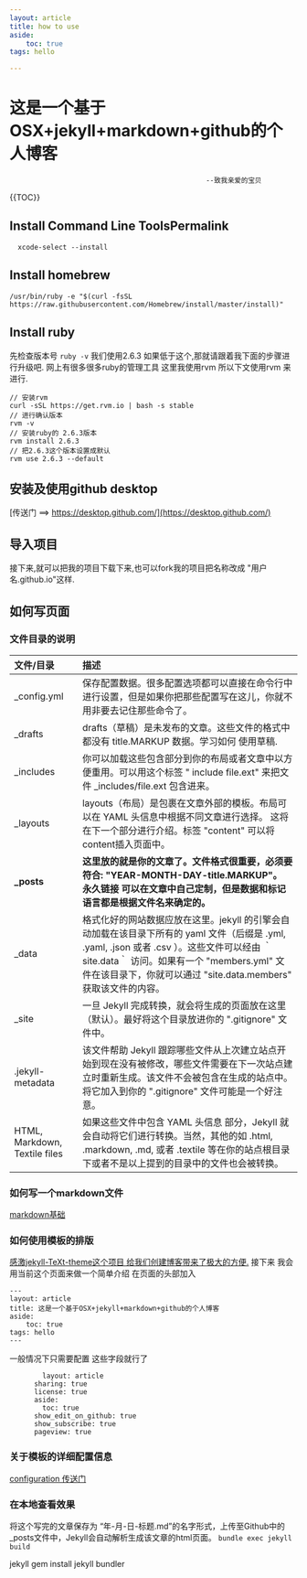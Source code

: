 ```yaml
---
layout: article
title: how to use
aside:
	toc: true
tags: hello

---
```


# 这是一个基于OSX+jekyll+markdown+github的个人博客
													--致我亲爱的宝贝

{{TOC}}

## Install Command Line ToolsPermalink
`	xcode-select --install `
## Install homebrew
```
/usr/bin/ruby -e "$(curl -fsSL https://raw.githubusercontent.com/Homebrew/install/master/install)" 
```
## Install ruby
先检查版本号
` ruby -v `
我们使用2.6.3 如果低于这个,那就请跟着我下面的步骤进行升级吧.
网上有很多很多ruby的管理工具 这里我使用rvm 所以下文使用rvm 来进行. 
``` 
// 安装rvm
curl -sSL https://get.rvm.io | bash -s stable 
// 进行确认版本
rvm -v 
// 安装ruby的 2.6.3版本
rvm install 2.6.3
// 把2.6.3这个版本设置成默认
rvm use 2.6.3 --default 
```
## 安装及使用github desktop
[传送门 ==> https://desktop.github.com/](https://desktop.github.com/)
## 导入项目
接下来,就可以把我的项目下载下来,也可以fork我的项目把名称改成 "用户名.github.io"这样.

## 如何写页面
### 文件目录的说明

| 文件/目录 | 描述 |
|:--|:--|
| _config.yml | 保存配置数据。很多配置选项都可以直接在命令行中进行设置，但是如果你把那些配置写在这儿，你就不用非要去记住那些命令了。 |
| _drafts | drafts（草稿）是未发布的文章。这些文件的格式中都没有 title.MARKUP 数据。学习如何 使用草稿. |
| _includes | 你可以加载这些包含部分到你的布局或者文章中以方便重用。可以用这个标签  " include file.ext" 来把文件 _includes/file.ext 包含进来。 |
| _layouts | layouts（布局）是包裹在文章外部的模板。布局可以在 YAML 头信息中根据不同文章进行选择。 这将在下一个部分进行介绍。标签  "content" 可以将content插入页面中。 |
| **_posts** | **这里放的就是你的文章了。文件格式很重要，必须要符合: "YEAR-MONTH-DAY-title.MARKUP"。 永久链接 可以在文章中自己定制，但是数据和标记语言都是根据文件名来确定的。** |
| _data | 格式化好的网站数据应放在这里。jekyll 的引擎会自动加载在该目录下所有的 yaml 文件（后缀是 .yml, .yaml, .json 或者 .csv ）。这些文件可以经由 ｀site.data｀ 访问。如果有一个 "members.yml" 文件在该目录下，你就可以通过 "site.data.members" 获取该文件的内容。 |
| _site | 一旦 Jekyll 完成转换，就会将生成的页面放在这里（默认）。最好将这个目录放进你的 ".gitignore" 文件中。 |
| .jekyll-metadata | 该文件帮助 Jekyll 跟踪哪些文件从上次建立站点开始到现在没有被修改，哪些文件需要在下一次站点建立时重新生成。该文件不会被包含在生成的站点中。将它加入到你的 ".gitignore" 文件可能是一个好注意。 |
| HTML, Markdown, Textile files | 如果这些文件中包含 YAML 头信息 部分，Jekyll 就会自动将它们进行转换。当然，其他的如 .html, .markdown, .md, 或者 .textile 等在你的站点根目录下或者不是以上提到的目录中的文件也会被转换。 |

### 如何写一个markdown文件
[markdown基础](https://www.jianshu.com/p/399e5a3c7cc5)

### 如何使用模板的排版
[感激jekyll-TeXt-theme这个项目 给我们创建博客带来了极大的方便.](https://tianqi.name/jekyll-TeXt-theme/samples.html#page-layout)
接下来 我会用当前这个页面来做一个简单介绍
在页面的头部加入
```
---
layout: article
title: 这是一个基于OSX+jekyll+markdown+github的个人博客
aside:
	toc: true
tags: hello
--- 
```

一般情况下只需要配置 这些字段就行了
```
	    layout: article
      sharing: true
      license: true
      aside:
        toc: true
      show_edit_on_github: true
      show_subscribe: true
      pageview: true
```

### 关于模板的详细配置信息
[configuration 传送门](https://tianqi.name/jekyll-TeXt-theme/docs/zh/configuration)

### 在本地查看效果
将这个写完的文章保存为 “年-月-日-标题.md”的名字形式，上传至Github中的_posts文件中，Jekyll会自动解析生成该文章的html页面。
`bundle exec jekyll build`











































jekyll
gem install jekyll bundler